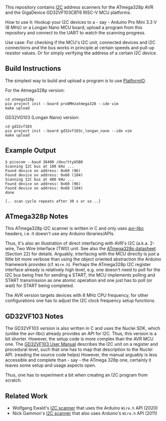 This repository contains [I2C][i2c] address scanners for the
ATmega328p AVR and the GigaDevice GD32VF103CBT6
RISC-V MCU platforms.

How to use it: Hookup your I2C devices to a - say - Arduino Pro
Mini 3.3 V (8 MHz) or a Longan Nano MCU board, upload a program
from this repository and connect to the UART to watch the
scanning progress.

Use case: For checking if the MCU's I2C unit, connected devices
and I2C connections and the bus works in principle at certain
speeds and pull-up resistor values. Or for simply verifying the address
of a certain I2C device.

## Build Instructions

The simplest way to build and upload a program is to use
[PlatformIO][pio].

For the Atmega328p version:

```
cd atmega328p
pio project init --board pro8MHzatmega328 --ide vim
make upload
```

GD32VG103 (Longan Nano) version:


```
cd gd32vf103
pio project init --board gd32vf103c_longan_nano --ide vim
make upload
```

## Example Output

```
$ picocom --baud 38400 /dev/ttyUSB0
Scanning I2C bus at 100 kHz ...
Found device on address: 0x60 (96)
Found device on address: 0x68 (104)
Scanning I2C bus at 400 kHz ...
Found device on address: 0x60 (96)
Found device on address: 0x68 (104)
done

[.. scan cycle repeats after 30 s or so ..]
```

## ATmega328p Notes

This ATmega328p I2C scanner is written in C and only uses [avr-libc][alibc]
headers, i.e. it doesn't use any Arduino libraries/APIs.

Thus, it's also an illustration of direct interfacing with AVR's
I2C (a.k.a. 2-wire, Two Wire Interface (TWI)) unit. See also the
[ATmega328p datasheet][avr] (Section 22) for details.  Arguably,
interfacing with the MCU directly is just a little bit more
verbose than using the object oriented abstraction the Arduino
framework provides (cf. `Wire.h`). Perhaps the ATmega328p I2C
register interface already is relatively high level, e.g. one
doesn't need to poll for the I2C bus being free for sending a
START, the MCU implements polling and START transmission as one
atomic operation and one just has to poll (or wait) for START being
completed.

The AVR version targets devices with 8 MHz CPU frequency, for
other configurations one has to adjust the I2C clock frequency
setup functions.


## GD32VF103 Notes

The GD32VF103 version is also written in C and uses the Nuclei
SDK, which (unlike the avr-libc) already provides an API for I2C.
Thus, this version is a bit shorter. However, the setup code is
more complex than the AVR MCU one. The [GD32VF103 User Manual][gd]
describes the I2C unit on a register and procedural level, such
that one has to map that description to the Nuclei API. (reading
the source code helps) However, the manual arguably is less
accessible and complete than - say - the ATmega 328p one,
certainly it leaves some setup and usage aspects open.

Thus, one has to experiment a bit when creating an I2C
program from scratch.


## Related Work

- Wolfgang Ewald's [I2C scanner](https://wolles-elektronikkiste.de/en/i2c-scanner) that uses the Arduino `Wire.h` API (2020)
- Nick Gammon's [I2C scanner](http://www.gammon.com.au/i2c#reply6) that also uses Arduino's `Wire.h` API (2011)

[i2c]: https://en.wikipedia.org/wiki/I%C2%B2C
[alibc]: https://www.nongnu.org/avr-libc/user-manual/modules.html
[pio]: https://github.com/platformio/platformio-core/
[gd]: http://www.gd32mcu.com/download/down/document_id/222/path_type/1
[avr]: https://ww1.microchip.com/downloads/en/DeviceDoc/ATmega48A-PA-88A-PA-168A-PA-328-P-DS-DS40002061B.pdf
